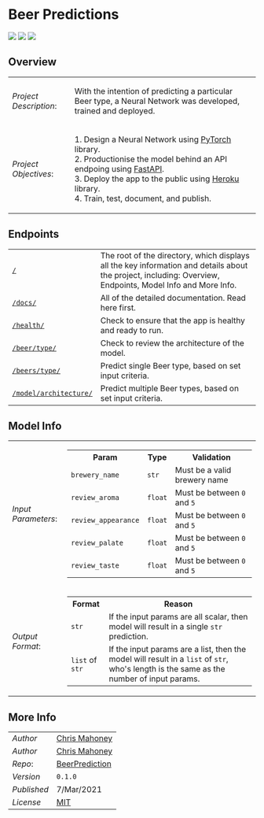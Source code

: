# Beer Predictions

[![](https://img.shields.io/static/v1?label=Version&message=0.1.0&style=flat&color=blue)][repo]
[![](https://img.shields.io/static/v1?label=License&message=MIT&style=flat&color=green)][license]
![](https://img.shields.io/static/v1?label=Python&message=3.7&style=flat&color=blue)


## Overview

<table>
    <tr>
        <td><i>Project Description</i>:</td>
        <td>
            <p>With the intention of predicting a particular Beer type, a Neural Network was developed, trained and deployed.</p>
        </td>
    </tr>
    <tr>
        <td><i>Project Objectives</i>:</td>
        <td>
            <p>
                1. Design a Neural Network using <a href="https://pytorch.org/">PyTorch</a> library.
                <br>
                2. Productionise the model behind an API endpoing using <a href="https://fastapi.tiangolo.com/">FastAPI</a>.
                <br>
                3. Deploy the app to the public using <a href="https://heroku.com/">Heroku</a> library.
                <br>
                4. Train, test, document, and publish.
            </p>   
        </td>
    </tr>
</table>

## Endpoints

<table>
    <tr>
        <td><code><a href="/">/</a></code></td>
        <td>The root of the directory, which displays all the key information and details about the project, including: Overview, Endpoints, Model Info and More Info.</td>
    </tr>
    <tr>
        <td><code><a href="/docs">/docs/</a></code></td>
        <td>All of the detailed documentation. Read here first.</td>
    </tr>
    <tr>
        <td><code><a href="/health">/health/</a></code></td>
        <td>Check to ensure that the app is healthy and ready to run.</td>
    </tr>
    <tr>
        <td><code><a href="/beer/type">/beer/type/</a></code></td>
        <td>Check to review the architecture of the model.</td>
    </tr>
    <tr>
        <td><code><a href="/beers/type">/beers/type/</a></code></td>
        <td>Predict single Beer type, based on set input criteria.</td>
    </tr>
    <tr>
        <td><code><a href="/model/architecture">/model/architecture/</a></code></td>
        <td>Predict multiple Beer types, based on set input criteria.</td>
    </tr>
</table>

## Model Info
<table>
    <tr>
        <td><i>Input Parameters</i>:</td>
        <td>
            <table>
                <tr>
                    <th>Param</th>
                    <th>Type</th>
                    <th>Validation</th>
                </tr>
                <tr>
                    <td><code>brewery_name</code></td>
                    <td><code>str</code></td>
                    <td>Must be a valid brewery name</td>
                </tr>
                <tr>
                    <td><code>review_aroma</code></td>
                    <td><code>float</code></td>
                    <td>Must be between <code>0</code> and <code>5</code></td>
                </tr>
                <tr>
                    <td><code>review_appearance</code></td>
                    <td><code>float</code></td>
                    <td>Must be between <code>0</code> and <code>5</code></td>
                </tr>
                <tr>
                    <td><code>review_palate</code></td>
                    <td><code>float</code></td>
                    <td>Must be between <code>0</code> and <code>5</code></td>
                </tr>
                <tr>
                    <td><code>review_taste</code></td>
                    <td><code>float</code></td>
                    <td>Must be between <code>0</code> and <code>5</code></td>
                </tr>
            </table>
        </td>
    </tr>
    <tr>
        <td><i>Output Format</i>:</td>
        <td>
            <table>
                <tr>
                    <th>Format</th>
                    <th>Reason</th>
                </tr>
                <tr>
                    <td><code>str</code></td>
                    <td>If the input params are all scalar, then model will result in a single <code>str</code> prediction.</td>
                </tr>
                <tr>
                    <td><code>list</code> of <code>str</code></td>
                    <td>If the input params are a list, then the model will result in a <code>list</code> of <code>str</code>, who's length is the same as the number of input params.</td>
                </tr>
            </table>
        </td>
    </tr>
</table>

## More Info

<table>
    <tr>
        <td><i>Author</i></td>
        <td><a href="https://www.linkedin.com/in/chrimaho/">Chris Mahoney</a></td>
    </tr>
    <tr>
        <td><i>Author</i></td>
        <td><a href="https://www.linkedin.com/in/chrimaho/">Chris Mahoney</a></td>
    </tr>
    <tr>
        <td><i>Repo</i>:</td>
        <td><a href="https://github.com/chrimaho/BeerPrediction">BeerPrediction</a></td>
    </tr>
    <tr>
        <td><i>Version</i></td>
        <td><code>0.1.0</code></td>
    </tr>
    <tr>
        <td><i>Published</i></td>
        <td>7/Mar/2021</td>
    </tr>
    <tr>
        <td><i>License</i></td>
        <td><a href="https://github.com/chrimaho/BeerPrediction/blob/main/LICENSE">MIT</a></td>
    </tr>
</table>

[repo]: https://github.com/chrimaho/BeerPrediction "Beer Prediction"
[license]: https://github.com/chrimaho/BeerPrediction/blob/main/LICENSE "License"